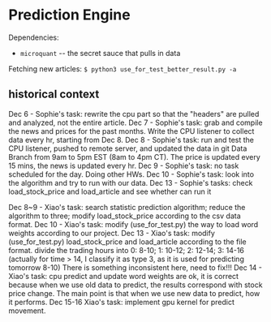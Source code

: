 # Prediction Engine

Dependencies:
- `microquant` -- the secret sauce that pulls in data

Fetching new articles:
`$ python3 use_for_test_better_result.py -a`

## historical context
Dec 6 - Sophie's task: rewrite the cpu part so that the "headers" are pulled and analyzed, not the entire article.
Dec 7 - Sophie's task: grab and compile the news and prices for the past months. Write the CPU listener to collect data every hr, starting from Dec 8.
Dec 8 - Sophie's task: run and test the CPU listener, pushed to remote server, and updated the data in git Data Branch from 9am to 5pm EST (8am to 4pm CT). The price is updated every 15 mins, the news is updated every hr. 
Dec 9 - Sophie's task: no task scheduled for the day. Doing other HWs.
Dec 10 - Sophie's task: look into the algorithm and try to run with our data. 
Dec 13 - Sophie's tasks: check load_stock_price and load_article and see whether can run it

Dec  8~9 - Xiao's task: search statistic prediction algorithm; reduce the algorithm to three; modify load_stock_price according to the csv data format.
Dec 10 - Xiao's task: modify (use_for_test.py) the way to load word weights according to our project.
Dec 13 - Xiao's task: modify (use_for_test.py) load_stock_price and load_article according to the file format.
         divide the trading hours into 0: 8-10; 1: 10-12; 2: 12-14; 3: 14-16
         (actually for time > 14, I classify it as type 3, as it is used for predicting tomorrow 8-10)
         There is something inconsistent here, need to fix!!!
Dec 14 - Xiao's task: cpu predict and update word weights are ok, it is correct because when we use old data to predict, the results correspond with stock price change.
         The main point is that when we use new data to predict, how it performs.
Dec 15-16 Xiao's task: implement gpu kernel for predict movement.
